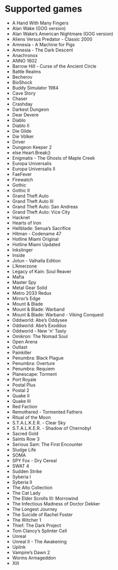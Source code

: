 Supported games
===============

- A Hand With Many Fingers
- Alan Wake (GOG version)
- Alan Wake’s American Nightmare (GOG version)
- Aliens Versus Predator - Classic 2000
- Amnesia - A Machine for Pigs
- Amnesia - The Dark Descent
- Anachronox
- ANNO 1602
- Barrow Hill - Curse of the Ancient Circle
- Battle Realms
- Becherov
- BioShock
- Buddy Simulator 1984
- Cave Story
- Chaser
- Crashday
- Darkest Dungeon
- Dear Devere
- Diablo
- Diablo II
- Die Gilde
- Die Völker
- Driver
- Dungeon Keeper 2
- else Heart.Break()
- Enigmatis - The Ghosts of Maple Creek
- Europa Universalis
- Europa Universalis II
- FaeFever
- Firewatch
- Gothic
- Gothic II
- Grand Theft Auto
- Grand Theft Auto III
- Grand Theft Auto: San Andreas
- Grand Theft Auto: Vice City
- Hacknet
- Hearts of Iron
- Hellblade: Senua’s Sacrifice
- Hitman - Codename 47
- Hotline Miami Original
- Hotline Miami Updated
- Inkslinger
- Inside
- Jotun - Valhalla Edition
- L’Amerzone
- Legacy of Kain: Soul Reaver
- Mafia
- Master Spy
- Metal Gear Solid
- Metro 2033 Redux
- Mirror’s Edge
- Mount & Blade
- Mount & Blade: Warband
- Mount & Blade: Warband - Viking Conquest
- Oddworld: Abe’s Oddysee
- Oddworld: Abe’s Exoddus
- Oddworld - New 'n' Tasty
- Omikron: The Nomad Soul
- Open Arena
- Outlast
- Painkiller
- Penumbra: Black Plague
- Penumbra: Overture
- Penumbra: Requiem
- Planescape: Torment
- Port Royale
- Postal Plus
- Postal 2
- Quake II
- Quake III
- Red Faction
- Remothered - Tormented Fathers
- Ritual of the Moon
- S.T.A.L.K.E.R. - Clear Sky
- S.T.A.L.K.E.R. - Shadow of Chernobyl
- Sacred Gold
- Saints Row 3
- Serious Sam: The First Encounter
- Sludge Life
- SOMA
- SPY Fox - Dry Cereal
- SWAT 4
- Sudden Strike
- Syberia I
- Syberia II
- The Alto Collection
- The Cat Lady
- The Elder Scrolls III: Morrowind
- The Infectious Madness of Doctor Dekker
- The Longest Journey
- The Suicide of Rachel Foster
- The Witcher 1
- Thief: The Dark Project
- Tom Clancy’s Splinter Cell
- Unreal
- Unreal II - The Awakening
- Uplink
- Vampire’s Dawn 2
- Worms Armageddon
- XIII

